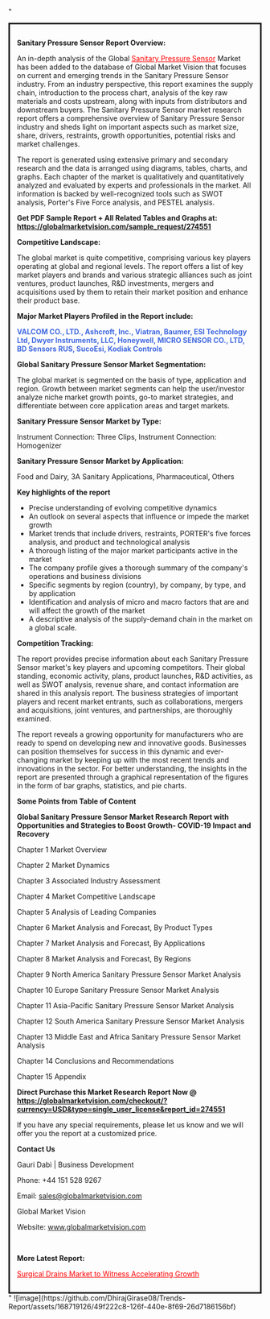 "<div style='border: 3px solid black; padding: 1em;'>

<strong>Sanitary Pressure Sensor Report Overview:</strong>

An in-depth analysis of the Global <a style='color: #ff0000;' href='https://globalmarketvision.com/reports/global-sanitary-pressure-sensor-market/274551'>Sanitary Pressure Sensor</a> Market has been added to the database of Global Market Vision that focuses on current and emerging trends in the Sanitary Pressure Sensor industry. From an industry perspective, this report examines the supply chain, introduction to the process chart, analysis of the key raw materials and costs upstream, along with inputs from distributors and downstream buyers. The Sanitary Pressure Sensor market research report offers a comprehensive overview of Sanitary Pressure Sensor industry and sheds light on important aspects such as market size, share, drivers, restraints, growth opportunities, potential risks and market challenges.

The report is generated using extensive primary and secondary research and the data is arranged using diagrams, tables, charts, and graphs. Each chapter of the market is qualitatively and quantitatively analyzed and evaluated by experts and professionals in the market. All information is backed by well-recognized tools such as SWOT analysis, Porter's Five Force analysis, and PESTEL analysis.

<strong>Get PDF Sample Report + All Related Tables and Graphs at</strong><strong>:</strong><strong> <a style='color: #ff0000;' href='https://globalmarketvision.com/sample_request/274551?utm_source=linkedinPulse&utm_medium=SN&utm_campaign=SN'><strong>https://globalmarketvision.com/sample_request/274551</strong></a></strong>

<strong>Competitive Landscape:</strong>

The global market is quite competitive, comprising various key players operating at global and regional levels. The report offers a list of key market players and brands and various strategic alliances such as joint ventures, product launches, R&amp;D investments, mergers and acquisitions used by them to retain their market position and enhance their product base.

<strong>Major Market Players Profiled in the Report include:</strong>

<strong style='color: #4169e1;'>VALCOM CO., LTD., Ashcroft, Inc., Viatran, Baumer, ESI Technology Ltd, Dwyer Instruments, LLC, Honeywell, MICRO SENSOR CO., LTD, BD Sensors RUS, SucoEsi, Kodiak Controls</strong>

<strong>Global Sanitary Pressure Sensor Market Segmentation:</strong>

The global market is segmented on the basis of type, application and region. Growth between market segments can help the user/investor analyze niche market growth points, go-to market strategies, and differentiate between core application areas and target markets.

<strong>Sanitary Pressure Sensor Market by Type</strong><strong>:</strong>

Instrument Connection: Three Clips, Instrument Connection: Homogenizer

<strong>Sanitary Pressure Sensor Market by</strong><strong> Application:</strong>

Food and Dairy, 3A Sanitary Applications, Pharmaceutical, Others

<strong>Key highlights of the report</strong>
<ul>
  <li>Precise understanding of evolving competitive dynamics</li>
  <li>An outlook on several aspects that influence or impede the market growth</li>
  <li>Market trends that include drivers, restraints, PORTER's five forces analysis, and product and technological analysis</li>
  <li>A thorough listing of the major market participants active in the market</li>
  <li>The company profile gives a thorough summary of the company's operations and business divisions</li>
  <li>Specific segments by region (country), by company, by type, and by application</li>
  <li>Identification and analysis of micro and macro factors that are and will affect the growth of the market</li>
  <li>A descriptive analysis of the supply-demand chain in the market on a global scale.</li>
</ul>
<strong>Competition Tracking:</strong>

The report provides precise information about each Sanitary Pressure Sensor market's key players and upcoming competitors. Their global standing, economic activity, plans, product launches, R&amp;D activities, as well as SWOT analysis, revenue share, and contact information are shared in this analysis report. The business strategies of important players and recent market entrants, such as collaborations, mergers and acquisitions, joint ventures, and partnerships, are thoroughly examined.

The report reveals a growing opportunity for manufacturers who are ready to spend on developing new and innovative goods. Businesses can position themselves for success in this dynamic and ever-changing market by keeping up with the most recent trends and innovations in the sector. For better understanding, the insights in the report are presented through a graphical representation of the figures in the form of bar graphs, statistics, and pie charts.

<strong>Some Points from Table of Content</strong>

<strong>Global Sanitary Pressure Sensor Market Research Report with Opportunities and Strategies to Boost Growth- COVID-19 Impact and Recovery</strong>

Chapter 1 Market Overview

Chapter 2 Market Dynamics

Chapter 3 Associated Industry Assessment

Chapter 4 Market Competitive Landscape

Chapter 5 Analysis of Leading Companies

Chapter 6 Market Analysis and Forecast, By Product Types

Chapter 7 Market Analysis and Forecast, By Applications

Chapter 8 Market Analysis and Forecast, By Regions

Chapter 9 North America Sanitary Pressure Sensor Market Analysis

Chapter 10 Europe Sanitary Pressure Sensor Market Analysis

Chapter 11 Asia-Pacific Sanitary Pressure Sensor Market Analysis

Chapter 12 South America Sanitary Pressure Sensor Market Analysis

Chapter 13 Middle East and Africa Sanitary Pressure Sensor Market Analysis

Chapter 14 Conclusions and Recommendations

Chapter 15 Appendix

<strong>Direct Purchase this Market Research Report Now @ <a style='color: #ff0000;' href='https://globalmarketvision.com/checkout/?currency=USD&type=single_user_license&report_id=274551?utm_source=linkedinPulse&utm_medium=SN&utm_campaign=SN'><strong>https://globalmarketvision.com/checkout/?currency=USD&type=single_user_license&report_id=274551</strong></a></strong>

If you have any special requirements, please let us know and we will offer you the report at a customized price.
<p id='ember58' class='ember-view reader-content-blocks__paragraph'><strong>Contact Us</strong></p>
<p id='ember59' class='ember-view reader-content-blocks__paragraph'>Gauri Dabi | Business Development</p>
<p id='ember60' class='ember-view reader-content-blocks__paragraph'>Phone: +44 151 528 9267</p>
Email: <a href='mailto:sales@globalmarketvision.com'>sales@globalmarketvision.com</a>

Global Market Vision

Website: <a href='http://www.globalmarketvision.com/'>www.globalmarketvision.com</a>

&nbsp;

<strong>More Latest Report:</strong>

<a style='color: #ff0000;' href='https://medium.com/@namratasonawane27/surgical-drains-market-to-witness-accelerating-growth-ffa7e2ea1ba3'>Surgical Drains Market to Witness Accelerating Growth </a>

</div>"
![image](https://github.com/DhirajGirase08/Trends-Report/assets/168719126/49f222c8-126f-440e-8f69-26d7186156bf)
